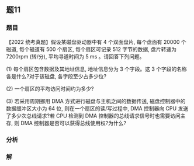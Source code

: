 ## 题11
### 题目
【2022 统考真题】假设某磁盘驱动器中有 4 个双面盘片, 每个盘面有 20000 个磁道, 每个磁道有 500 个扇区, 每个扇区可记录 512 字节的数据, 盘片转速为 ${7200}\mathrm{{rpm}}$ (转/分), 平均寻道时间为 $5\mathrm{\;{ms}}$ 。请回答下列问题。

(1) 每个扇区包含数据及其地址信息, 地址信息分为 3 个字段。这 3 个字段的名称各是什么?对于该磁盘, 各字段至少占多少位?

(2) 一个扇区的平均访问时间约为多少?

(3) 若采用周期挪用 DMA 方式进行磁盘与主机之间的数据传送, 磁盘控制器中的数据缓冲区大小为 64 位, 则在一个扇区的读/写过程中, DMA 控制器向 CPU 发送了多少次总线请求?若 CPU 检测到 DMA 控制器的总线请求信号时也需要访问主存, 则 DMA 控制器是否可以获得总线使用权?为什么?
### 分析

### 解